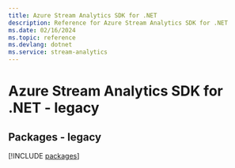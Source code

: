 ```yaml
---
title: Azure Stream Analytics SDK for .NET
description: Reference for Azure Stream Analytics SDK for .NET
ms.date: 02/16/2024
ms.topic: reference
ms.devlang: dotnet
ms.service: stream-analytics
---
```

# Azure Stream Analytics SDK for .NET - legacy
## Packages - legacy
[!INCLUDE [packages](stream-analytics-index.md)]